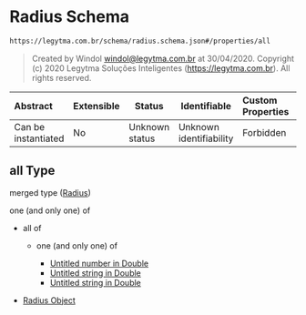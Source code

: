 # Radius Schema

```txt
https://legytma.com.br/schema/radius.schema.json#/properties/all
```




> Created by Windol [windol@legytma.com.br](mailto:windol@legytma.com.br) at 30/04/2020.
> Copyright (c) 2020 Legytma Soluções Inteligentes (<https://legytma.com.br>). All rights reserved.
>

| Abstract            | Extensible | Status         | Identifiable            | Custom Properties | Additional Properties | Access Restrictions | Defined In                                                                                        |
| :------------------ | ---------- | -------------- | ----------------------- | :---------------- | --------------------- | ------------------- | ------------------------------------------------------------------------------------------------- |
| Can be instantiated | No         | Unknown status | Unknown identifiability | Forbidden         | Allowed               | none                | [border_radius_all.schema.json\*](../schema/border_radius_all.schema.json "open original schema") |

## all Type

merged type ([Radius](border_radius_all-properties-radius.md))

one (and only one) of

-   all of

    -   one (and only one) of

        -   [Untitled number in Double](double-oneof-0.md "check type definition")
        -   [Untitled string in Double](double-oneof-1.md "check type definition")
        -   [Untitled string in Double](double-oneof-2.md "check type definition")
-   [Radius Object](radius-oneof-radius-object.md "check type definition")
